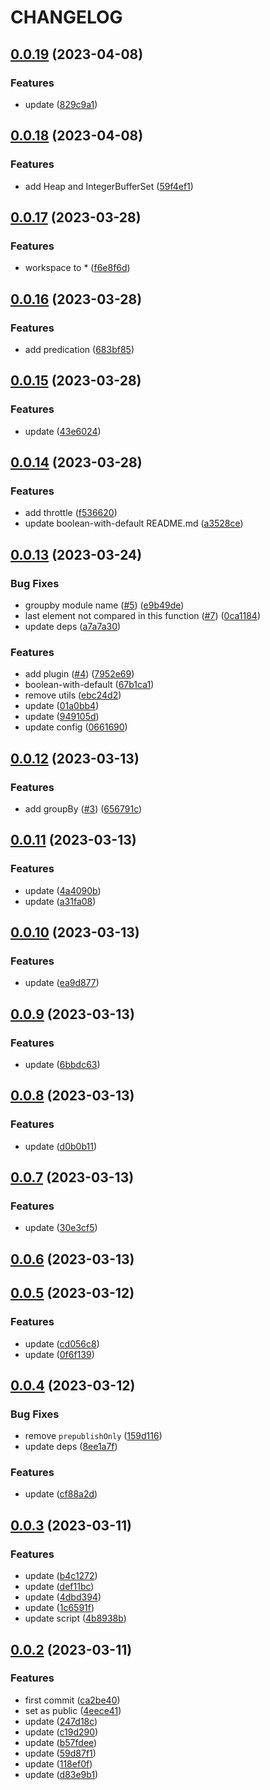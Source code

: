 # CHANGELOG

## [0.0.19](https://github.com/ryuever/x-oasis/compare/v0.0.18...v0.0.19) (2023-04-08)


### Features

* update ([829c9a1](https://github.com/ryuever/x-oasis/commit/829c9a1b3cbc3590c26e2348da3fe438a8626dd4))



## [0.0.18](https://github.com/ryuever/x-oasis/compare/v0.0.17...v0.0.18) (2023-04-08)


### Features

* add Heap and IntegerBufferSet ([59f4ef1](https://github.com/ryuever/x-oasis/commit/59f4ef1d18740b0a9b4a035d6eb905e70e5917df))



## [0.0.17](https://github.com/ryuever/x-oasis/compare/v0.0.16...v0.0.17) (2023-03-28)


### Features

* workspace to * ([f6e8f6d](https://github.com/ryuever/x-oasis/commit/f6e8f6d2b96034dc7a7f670219413d96655696a1))



## [0.0.16](https://github.com/ryuever/x-oasis/compare/v0.0.15...v0.0.16) (2023-03-28)


### Features

* add predication ([683bf85](https://github.com/ryuever/x-oasis/commit/683bf85c259e256e3993f622ae52518bb8c19207))



## [0.0.15](https://github.com/ryuever/x-oasis/compare/v0.0.14...v0.0.15) (2023-03-28)


### Features

* update ([43e6024](https://github.com/ryuever/x-oasis/commit/43e6024171b59414d3768c959ed5f409ebb350f4))



## [0.0.14](https://github.com/ryuever/x-oasis/compare/v0.0.13...v0.0.14) (2023-03-28)


### Features

* add throttle ([f536620](https://github.com/ryuever/x-oasis/commit/f536620d11f8552c302eb6e0fc31a30e42523a39))
* update boolean-with-default README.md ([a3528ce](https://github.com/ryuever/x-oasis/commit/a3528ced4d7a1bb8e226dac0d23e046c83a3f26a))



## [0.0.13](https://github.com/ryuever/x-oasis/compare/v0.0.12...v0.0.13) (2023-03-24)


### Bug Fixes

* groupby module name ([#5](https://github.com/ryuever/x-oasis/issues/5)) ([e9b49de](https://github.com/ryuever/x-oasis/commit/e9b49de82d784471bc62d265c087369dd6d9dfd2))
* last element not compared in this function ([#7](https://github.com/ryuever/x-oasis/issues/7)) ([0ca1184](https://github.com/ryuever/x-oasis/commit/0ca1184ecd4e5599208df9ddeaf0ef10453a25e4))
* update deps ([a7a7a30](https://github.com/ryuever/x-oasis/commit/a7a7a3020fe0eecbe924627ca27efb2f5e9077b6))


### Features

* add plugin ([#4](https://github.com/ryuever/x-oasis/issues/4)) ([7952e69](https://github.com/ryuever/x-oasis/commit/7952e69f1c3d286e75baeaad79d45bbaa333e017))
* boolean-with-default ([67b1ca1](https://github.com/ryuever/x-oasis/commit/67b1ca184cccca13fd68918ad8e814ed856e7ed0))
* remove utils ([ebc24d2](https://github.com/ryuever/x-oasis/commit/ebc24d21855587db67bb11f204b2e49f6a7e417f))
* update ([01a0bb4](https://github.com/ryuever/x-oasis/commit/01a0bb4d4cb66b182087efb222063b3f95cda4b5))
* update ([949105d](https://github.com/ryuever/x-oasis/commit/949105d677ca4be46431a16cb823080b4cd6fb0d))
* update config ([0661690](https://github.com/ryuever/x-oasis/commit/0661690f955083d9a657d1d153b6df6c3d5406f0))



## [0.0.12](https://github.com/ryuever/x-oasis/compare/v0.0.11...v0.0.12) (2023-03-13)


### Features

* add groupBy ([#3](https://github.com/ryuever/x-oasis/issues/3)) ([656791c](https://github.com/ryuever/x-oasis/commit/656791c900bb9de738f8a3fe95e87a78b32ac2ca))



## [0.0.11](https://github.com/ryuever/x-oasis/compare/v0.0.10...v0.0.11) (2023-03-13)


### Features

* update ([4a4090b](https://github.com/ryuever/x-oasis/commit/4a4090be0fb35ee265ca2e4c6900b926e77dfa4c))
* update ([a31fa08](https://github.com/ryuever/x-oasis/commit/a31fa08f46d25fbd2626d9761b28c0b1c28ac0a2))



## [0.0.10](https://github.com/ryuever/x-oasis/compare/v0.0.9...v0.0.10) (2023-03-13)


### Features

* update ([ea9d877](https://github.com/ryuever/x-oasis/commit/ea9d87786ca5fff4d2b339c757be7ff302a1c53a))



## [0.0.9](https://github.com/ryuever/x-oasis/compare/v0.0.8...v0.0.9) (2023-03-13)


### Features

* update ([6bbdc63](https://github.com/ryuever/x-oasis/commit/6bbdc638077fc48aac1173f4aab67c0434e68085))



## [0.0.8](https://github.com/ryuever/x-oasis/compare/v0.0.7...v0.0.8) (2023-03-13)


### Features

* update ([d0b0b11](https://github.com/ryuever/x-oasis/commit/d0b0b113dc7c61aa8d37b33d93300a4a34b0317a))



## [0.0.7](https://github.com/ryuever/x-oasis/compare/v0.0.6...v0.0.7) (2023-03-13)


### Features

* update ([30e3cf5](https://github.com/ryuever/x-oasis/commit/30e3cf586be9152c7fe605ae5cb572e7058eca05))



## [0.0.6](https://github.com/ryuever/x-oasis/compare/v0.0.5...v0.0.6) (2023-03-13)



## [0.0.5](https://github.com/ryuever/x-oasis/compare/v0.0.4...v0.0.5) (2023-03-12)


### Features

* update ([cd056c8](https://github.com/ryuever/x-oasis/commit/cd056c8ebf9515b5de120243080330ec72b26348))
* update ([0f6f139](https://github.com/ryuever/x-oasis/commit/0f6f1397f43e2081e68de98d90e698fd7c1ba2ff))



## [0.0.4](https://github.com/ryuever/x-oasis/compare/v0.0.3...v0.0.4) (2023-03-12)


### Bug Fixes

* remove `prepublishOnly` ([159d116](https://github.com/ryuever/x-oasis/commit/159d116a67bb34e8a1c44e8a197d579e461edf46))
* update deps ([8ee1a7f](https://github.com/ryuever/x-oasis/commit/8ee1a7f6acc90c8b4c36bfbbdfc936c3064e50ad))


### Features

* update ([cf88a2d](https://github.com/ryuever/x-oasis/commit/cf88a2ddd1cd377d86379552375c9daac3a09d8c))



## [0.0.3](https://github.com/ryuever/x-oasis/compare/v0.0.2...v0.0.3) (2023-03-11)


### Features

* update ([b4c1272](https://github.com/ryuever/x-oasis/commit/b4c1272a54581c0e152c7aabfa9c11186d65acd0))
* update ([def11bc](https://github.com/ryuever/x-oasis/commit/def11bcbcc910b1206d5bdff9c920dd779300f5b))
* update ([4dbd394](https://github.com/ryuever/x-oasis/commit/4dbd3944d8611cdf224af8d42d7410978bd06dd2))
* update ([1c6591f](https://github.com/ryuever/x-oasis/commit/1c6591f0c467bad0226c21b005ca2c89e027fe9b))
* update script ([4b8938b](https://github.com/ryuever/x-oasis/commit/4b8938b46bbaea263b08437f68e868acf34ffa42))



## [0.0.2](https://github.com/ryuever/x-oasis/compare/ca2be40a06e3e12bb087cf3bfffb6638398618da...v0.0.2) (2023-03-11)


### Features

* first commit ([ca2be40](https://github.com/ryuever/x-oasis/commit/ca2be40a06e3e12bb087cf3bfffb6638398618da))
* set as public ([4eece41](https://github.com/ryuever/x-oasis/commit/4eece41dd50e7939d4b7c4471bac854c7644bdb8))
* update ([247d18c](https://github.com/ryuever/x-oasis/commit/247d18c21d6f5d572c749a7e8312bdbc58168693))
* update ([c19d290](https://github.com/ryuever/x-oasis/commit/c19d2903f8d7780b09f684934b64672bc22c2f4e))
* update ([b57fdee](https://github.com/ryuever/x-oasis/commit/b57fdeea7df8bedcaebbc6ab40166e3790e06a41))
* update ([59d87f1](https://github.com/ryuever/x-oasis/commit/59d87f1ce53b422ec42285431a662ba1af1a8024))
* update ([118ef0f](https://github.com/ryuever/x-oasis/commit/118ef0f0ce38bea69269cdba7e930b558703158a))
* update ([d83e9b1](https://github.com/ryuever/x-oasis/commit/d83e9b1d5716ab50a5888424886655ca36038ab6))



